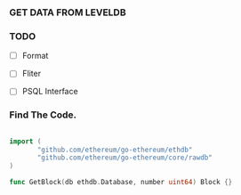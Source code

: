 ### GET DATA FROM LEVELDB

### TODO

+ [ ] Format
+ [ ] Fliter
+ [ ] PSQL Interface



### Find The Code.

```go

import (
       "github.com/ethereum/go-ethereum/ethdb"
       "github.com/ethereum/go-ethereum/core/rawdb"       
)

func GetBlock(db ethdb.Database, number uint64) Block {}
```


